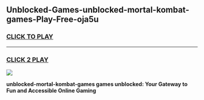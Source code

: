 
## Unblocked-Games-unblocked-mortal-kombat-games-Play-Free-oja5u
<h3>
<a href="https://premium76.site?title=unblocked-mortal-kombat-games&ref=17A">CLICK TO PLAY</a></h3>
<hr>

<h3>
<a href="https://premium76.site?title=unblocked-mortal-kombat-games&ref=17A">CLICK 2 PLAY</a>
  
</h3>

<a href="https://premium76.site?title=unblocked-mortal-kombat-games&ref=17A"><img src="https://clearcache.store/games.png"></a>


**unblocked-mortal-kombat-games games unblocked: Your Gateway to Fun and Accessible Online Gaming**
